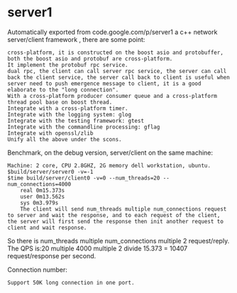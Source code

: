 # server1
Automatically exported from code.google.com/p/server1
a c++ network server/client framework , there are some point:

    cross-platform, it is constructed on the boost asio and protobuffer, both the boost asio and protobuf are cross-platform.
    It implement the protobuf rpc service.
    dual rpc, the client can call server rpc service, the server can call back the client service, the server call back to client is useful when server need to push emergence message to client, it is a good elaborate to the "long connection".
    With a cross-platform producer consumer queue and a cross-platform thread pool base on boost thread.
    Integrate with a cross-platform timer.
    Integrate with the logging system: glog
    Integrate with the testing framework: gtest
    Integrate with the commandline processing: gflag
    Integrate with openssl/zlib
    Unify all the above under the scons. 

Benchmark, on the debug version, server/client on the same machine:

    Machine: 2 core, CPU 2.8GHZ, 2G memory dell workstation, ubuntu.
    $build/server/server0 -v=-1
    $time build/server/client0 -v=0 --num_threads=20 --num_connections=4000
        real 0m15.373s
        user 0m13.562s
        sys 0m3.979s
        The client will send num_threads multiple num_connections request to server and wait the response, and to each request of the client, the server will first send the response then init another request to client and wait response. 

So there is num_threads multiple num_connections multiple 2 request/reply. The QPS is:20 multiple 4000 multiple 2 divide 15.373 = 10407 request/response per second.

Connection number:

    Support 50K long connection in one port. 
